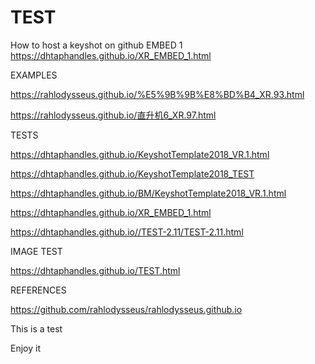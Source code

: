 # TEST
How to host a keyshot on github
EMBED 1
https://dhtaphandles.github.io/XR_EMBED_1.html

EXAMPLES

https://rahlodysseus.github.io/%E5%9B%9B%E8%BD%B4_XR.93.html

https://rahlodysseus.github.io/直升机6_XR.97.html

TESTS

https://dhtaphandles.github.io/KeyshotTemplate2018_VR.1.html

https://dhtaphandles.github.io/KeyshotTemplate2018_TEST

https://dhtaphandles.github.io/BM/KeyshotTemplate2018_VR.1.html

https://dhtaphandles.github.io/XR_EMBED_1.html

https://dhtaphandles.github.io//TEST-2.11/TEST-2.11.html


IMAGE TEST

https://dhtaphandles.github.io/TEST.html

REFERENCES

https://github.com/rahlodysseus/rahlodysseus.github.io

This is a test

Enjoy it
